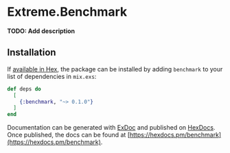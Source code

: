 # Extreme.Benchmark

**TODO: Add description**

## Installation

If [available in Hex](https://hex.pm/docs/publish), the package can be installed
by adding `benchmark` to your list of dependencies in `mix.exs`:

```elixir
def deps do
  [
    {:benchmark, "~> 0.1.0"}
  ]
end
```

Documentation can be generated with [ExDoc](https://github.com/elixir-lang/ex_doc)
and published on [HexDocs](https://hexdocs.pm). Once published, the docs can
be found at [https://hexdocs.pm/benchmark](https://hexdocs.pm/benchmark).

